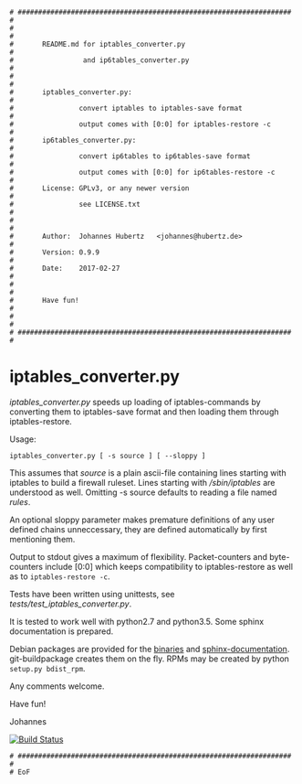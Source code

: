 ```
# ################################################################### #
#                                                                     #
#       README.md for iptables_converter.py                           #
#                 and ip6tables_converter.py                          #
#                                                                     #
#       iptables_converter.py:                                        #
#                convert iptables to iptables-save format             #
#                output comes with [0:0] for iptables-restore -c      #
#       ip6tables_converter.py:                                       #
#                convert ip6tables to ip6tables-save format           #
#                output comes with [0:0] for ip6tables-restore -c     #
#       License: GPLv3, or any newer version                          #
#                see LICENSE.txt                                      #
#                                                                     #
#       Author:  Johannes Hubertz   <johannes@hubertz.de>             #
#       Version: 0.9.9                                                #
#       Date:    2017-02-27                                           #
#                                                                     #
#       Have fun!                                                     #
#                                                                     #
# ################################################################### #
```

iptables_converter.py
=====================

*iptables_converter.py* speeds up loading of iptables-commands by converting
them to iptables-save format and then loading them through iptables-restore.

Usage:

    iptables_converter.py [ -s source ] [ --sloppy ]

This assumes that *source* is a plain ascii-file containing lines starting with
iptables to build a firewall ruleset.  Lines starting with */sbin/iptables* are
understood as well.  Omitting -s source defaults to reading a file named
*rules*.

An optional sloppy parameter makes premature definitions of any user
defined chains unneccessary, they are defined automatically by first mentioning
them.

Output to stdout gives a maximum of flexibility.  Packet-counters and
byte-counters include [0:0] which keeps compatibility to iptables-restore as
well as to `iptables-restore -c`.

Tests have been written using unittests, see
*tests/test_iptables_converter.py*.

It is tested to work well with python2.7 and python3.5. Some sphinx
documentation is prepared.

Debian packages are provided for the [binaries][1] and
[sphinx-documentation][2]. git-buildpackage creates them on the fly.  RPMs may
be created by python `setup.py bdist_rpm`.

Any comments welcome.

Have fun!

Johannes

[![Build Status](https://travis-ci.org/sl0/conv.svg?branch=master)](https://travis-ci.org/sl0/conv)

[1]: https://packages.debian.org/sid/iptables-converter
[2]: https://packages.debian.org/sid/iptables-converter-doc
```
# ################################################################### #
# EoF
```
